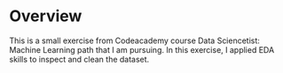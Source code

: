 # Overview

This is a small exercise from Codeacademy course Data Sciencetist: Machine Learning path that I am pursuing.
In this exercise, I applied EDA skills to inspect and clean the dataset.